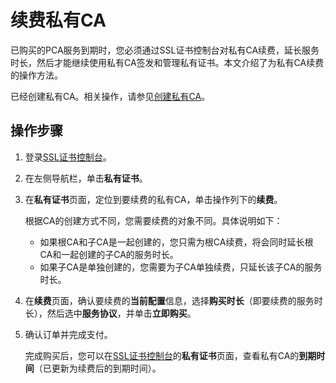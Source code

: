 # 续费私有CA

已购买的PCA服务到期时，您必须通过SSL证书控制台对私有CA续费，延长服务时长，然后才能继续使用私有CA签发和管理私有证书。本文介绍了为私有CA续费的操作方法。

已经创建私有CA。相关操作，请参见[创建私有CA](/cn.zh-CN/私有证书/私有CA管理/创建私有CA.md)。

## 操作步骤

1.  登录[SSL证书控制台](https://yundunnext.console.aliyun.com/?p=cas)。

2.  在左侧导航栏，单击**私有证书**。

3.  在**私有证书**页面，定位到要续费的私有CA，单击操作列下的**续费**。

    根据CA的创建方式不同，您需要续费的对象不同。具体说明如下：

    -   如果根CA和子CA是一起创建的，您只需为根CA续费，将会同时延长根CA和一起创建的子CA的服务时长。
    -   如果子CA是单独创建的，您需要为子CA单独续费，只延长该子CA的服务时长。
4.  在**续费**页面，确认要续费的**当前配置**信息，选择**购买时长**（即要续费的服务时长），然后选中**服务协议**，并单击**立即购买**。

5.  确认订单并完成支付。

    完成购买后，您可以在[SSL证书控制台](https://yundunnext.console.aliyun.com/?p=cas)的**私有证书**页面，查看私有CA的**到期时间**（已更新为续费后的到期时间）。


